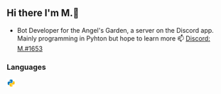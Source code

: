 ## Hi there I'm M.👋
- Bot Developer for the Angel's Garden, a server on the Discord app. Mainly programming in Pyhton but hope to learn more
📫 [Discord: M.#1653](https://discord.com/users/756828461254836286)
### Languages
<code><img height="20" src="https://raw.githubusercontent.com/M-Python13/M-Python13/main/python.png"></code>
<!--
**M-Python13/M-Python13** is a ✨ _special_ ✨ repository because its `README.md` (this file) appears on your GitHub profile.
--!>



